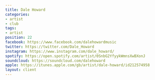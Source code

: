 ```yaml
---
title: Dale Howard
categories:
- artist
- club
tags:
- artist
position: 22
facebook: https://www.facebook.com/dalehowardmusic
twitter: https://twitter.com/Dale_Howard
instagram: https://www.instagram.com/dale_howard/
spotify: https://open.spotify.com/artist/0SnbG2YfyykWmnsXwBXonJ
soundcloud: https://soundcloud.com/dalehoward
apple: https://itunes.apple.com/gb/artist/dale-howard/id212574958
layout: client
---
```


